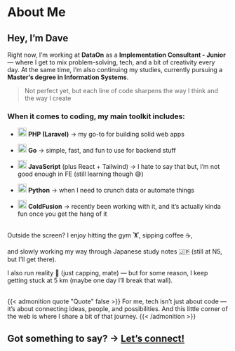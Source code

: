 # About Me


## Hey, I’m Dave

Right now, I’m working at **DataOn** as a **Implementation Consultant - Junior** — where I get to mix problem-solving, tech, and a bit of creativity every day. At the same time, I’m also continuing my studies, currently pursuing a **Master’s degree in Information Systems**.  


> Not perfect yet, but each line of code sharpens the way I think and the way I create


### When it comes to coding, my main toolkit includes:  


- <img src="https://cdn.simpleicons.org/php" width="20"/> **PHP (Laravel)** → my go-to for building solid web apps  

- <img src="https://cdn.simpleicons.org/go" width="20"/> **Go** → simple, fast, and fun to use for backend stuff  

- <img src="https://cdn.simpleicons.org/javascript" width="20"/> **JavaScript** (plus React + Tailwind) → I hate to say that but, I’m not good enough in FE (still learning though 😅)  

- <img src="https://cdn.simpleicons.org/python" width="20"/> **Python** → when I need to crunch data or automate things 

- <img src="/icons/cf.svg" width="20"/> **ColdFusion** → recently been working with it, and it’s actually kinda fun once you get the hang of it


<br>
Outside the screen? I enjoy hitting the gym 🏋️, sipping coffee ☕,  

and slowly working my way through Japanese study notes 🇯🇵 (still at N5, but I’ll get there).

I also run reality 🏃 (just capping, mate) — but for some reason, I keep getting stuck at 5 km (maybe one day I’ll break that wall).   
<br>

{{< admonition quote "Quote" false >}} For me, tech isn’t just about code — it’s about connecting ideas, people, and possibilities. And this little corner of the web is where I share a bit of that journey.
{{< /admonition >}}
 ## Got something to say?  → [Let’s connect!](https://www.linkedin.com/in/theodoxa-davadinata-689650115/)


